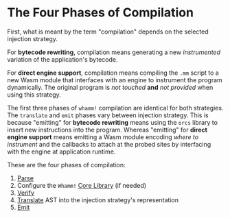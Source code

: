 # The Four Phases of Compilation #

First, what is meant by the term "compilation" depends on the selected injection strategy.

For **bytecode rewriting**, compilation means generating a new _instrumented_ variation of the application's bytecode.

For **direct engine support**, compilation means compiling the `.mm` script to a new Wasm module that interfaces with an engine to instrument the program dynamically.
The original program is _not touched_ **and** _not provided_ when using this strategy.

The first three phases of `whamm!` compilation are identical for both strategies.
The `translate` and `emit` phases vary between injection strategy.
This is because "emitting" for **bytecode rewriting** means using the `orcs` library to insert new instructions into the program.
Whereas "emitting" for **direct engine support** means emitting a Wasm module encoding _where to instrument_ and the callbacks to attach at the probed sites by interfacing with the engine at application runtime.

These are the four phases of compilation:
1. [Parse](parsing.md)
2. Configure the `Whamm!` [Core Library](./core_lib.md) (if needed)
3. [Verify](verifying.md)
4. [Translate](translate.md) AST into the injection strategy's representation
5. [Emit](emit/emitting.md)
